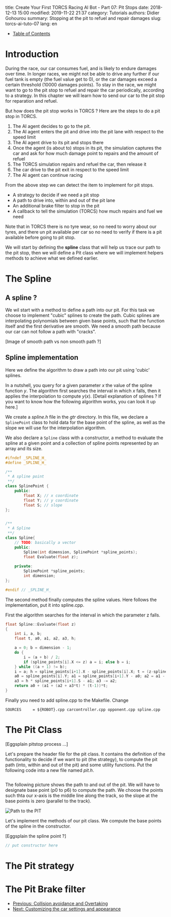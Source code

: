 title: Create Your First TORCS Racing AI Bot - Part 07: Pit Stops
date: 2018-12-13 15:00
modified: 2019-11-22 21:37
category: Tutorials
authors: Didier Gohourou
summary: Stopping at the pit to refuel and repair damages
slug: torcs-ai-tuto-07
lang: en


* [Table of Contents]({filename}torcs-ai-tuto-00.md#table_of_contents)

# Introduction

During the race, our car consumes fuel, and is likely to endure damages 
over time. In longer races, we might not be able to drive any further 
if our fuel tank is empty (the fuel value get to 0), or the car damages 
exceed a certain threshold (10000 damages points). To stay in the race, we 
might want to go to the pit stop to refuel and repair the car periodically, 
according to a strategy. In this chapter we will learn how to send our car 
to the pit stop for reparation and refuel. 

But how does the pit stop works in TORCS ? Here are the steps to do a pit 
stop in TORCS. 

1. The AI agent decides to go to the pit. 
2. The AI agent enters the pit and drive into the pit lane with respect to 
the speed limit
3. The AI agent drive to its pit and stops there
4. Once the agent (is about to) stops in its pit, the simulation captures the 
car and ask for how much damage point to repairs and the amount of refuel
5. The TORCS simulation repairs and refuel the car, then release it
6. The car drive to the pit exit in respect to the speed limit
7. The AI agent can continue racing

From the above step we can detect the item to implement for pit stops.

* A strategy to decide if we need a pit stop
* A path to drive into, within and out of the pit lane
* An additional brake filter to stop in the pit
* A callback to tell the simulation (TORCS) how much repairs and fuel we need


Note that in TORCS there is no tyre wear, so no need to worry about our 
tyres, and there un pit available per car so no need to verify if there is 
a pit available before going to pit stop.

We will start by defining the **spline** class that will help us trace our path 
to the pit stop, then we will define a Pit class where we will implement 
helpers methods to achieve what we defined earlier.


# The Spline

## A spline ? 

We wil start with a method to define a path into our pit. For this task we 
choose to implement "cubic" splines to create the path. Cubic splines are 
interpolating polynomials between given base points, such that the function 
itself and the first derivative are smooth. We need a smooth path because 
our car can not follow a path with "cracks". 

[Image of smooth path vs non smooth path ?]

## Spline implementation

Here we define the algorithm to draw a path into our pit using 'cubic' splines.

In a nutshell, you query for a given parameter $x$ the value of the spline 
function $y$. The algorithm first searches the interval in which $x$ falls, 
then it applies the interpolation to compute $y(x)$. 
[Detail explanation of splines ?
If you want to know how the following algorithm works, you can look it up here.] 

We create a _spline.h_ file in the _gtr_ directory. In this file, we declare 
a `SplinePoint` class to hold data for the base point of the spline, as well 
as the slope we will use for the interpolation algorithm. 

We also declare a `Spline` class with a constructor, a method to evaluate
the spline at a given point and a collection of spline points represented 
by an array and its size.

```cpp
#ifndef _SPLINE_H_
#define _SPLINE_H_

/**
 * A spline point
 **/
class SplinePoint {
    public: 
        float X; // x coordinate
        float Y; // y coordinate
        float S; // slope
};


/**
 * A Spline
 **/
class Spline{
    // TODO: basically a vector 
    public: 
        Spline(int dimension, SplinePoint *spline_points);
        float Evaluate(float z);
    
    private:
        SplinePoint *spline_points;
        int dimension;
};

#endif // _SPLINE_H_
```

The second method finally computes the spline values. Here follows the implementation, put it into spline.cpp. 

First the algorithm searches for the interval in which the parameter z falls. 

```cpp 
float Spline::Evaluate(float z)
{
    int i, a, b;
    float t, a0, a1, a2, a3, h;

    a = 0; b = dimension - 1;
    do {
        i = (a + b) / 2;
        if (spline_points[i].X <= z) a = i; else b = i;
    } while ((a + 1) != b);
    i = a; h = spline_points[i+1].X - spline_points[i].X; t = (z-spline_points[i].X) / h;
    a0 = spline_points[i].Y; a1 = spline_points[i+1].Y - a0; a2 = a1 - h*spline_points[i].s;
    a3 = h * spline_points[i+1].S - a1; a3 -= a2;
    return a0 + (a1 + (a2 + a3*t) * (t-1))*t;
}
```

Finally you need to add spline.cpp to the Makefile. Change 

```
SOURCES     = ${ROBOT}.cpp carcontroller.cpp opponent.cpp spline.cpp
```


# The Pit Class

[Eggsplain pitstop process ...]

Let's prepare the header file for the pit class. It contains the definition 
of the functionality to decide if we want to pit (the strategy), to compute 
the pit path (into, within and out of the pit) and some utility functions. 
Put the following code into a new file named _pit.h_. 

```cpp
```

The following picture shows the path to and out of the pit. We will have to 
designate base point (p0 to p6) to compute the path. We choose the points 
such thta our x-axis is the middle line along the track, so the slope at 
the base points is zero (parallel to the track). 

![Path to the PIT]({static}/images/2020-02/path-to-pit.svg)

Let's implement the methods of our pit class. We compute the base points of 
the spline in the constructor. 

[Eggsplain the spline point ?]

```cpp
// put constructor here
```


# The Pit strategy


# The Pit Brake filter


* [Previous: Collision avoidance and Overtaking]({filename}torcs-ai-tuto-06.md)
* [Next: Customizing the car settings and appearance]({filename}torcs-ai-tuto-08.md)